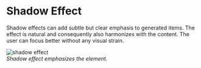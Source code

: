 # Shadow Effect

Shadow effects can add subtle but clear emphasis to generated items. The effect is natural and consequently also harmonizes with the content. The user can focus better without any visual strain.

![shadow effect](media/dp_04_nat_shadow_re-850x478.png)  
*Shadow effect emphasizes the element.*
